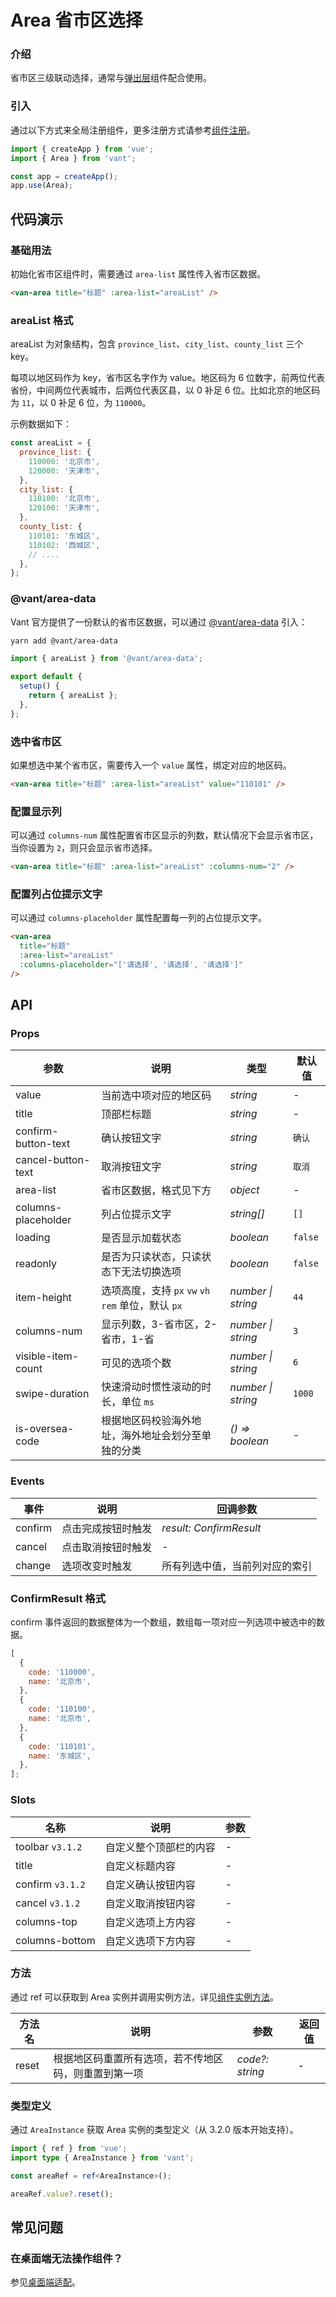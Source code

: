 # Area 省市区选择

### 介绍

省市区三级联动选择，通常与[弹出层](#/zh-CN/popup)组件配合使用。

### 引入

通过以下方式来全局注册组件，更多注册方式请参考[组件注册](#/zh-CN/advanced-usage#zu-jian-zhu-ce)。

```js
import { createApp } from 'vue';
import { Area } from 'vant';

const app = createApp();
app.use(Area);
```

## 代码演示

### 基础用法

初始化省市区组件时，需要通过 `area-list` 属性传入省市区数据。

```html
<van-area title="标题" :area-list="areaList" />
```

### areaList 格式

areaList 为对象结构，包含 `province_list`、`city_list`、`county_list` 三个 key。

每项以地区码作为 key，省市区名字作为 value。地区码为 6 位数字，前两位代表省份，中间两位代表城市，后两位代表区县，以 0 补足 6 位。比如北京的地区码为 `11`，以 0 补足 6 位，为 `110000`。

示例数据如下：

```js
const areaList = {
  province_list: {
    110000: '北京市',
    120000: '天津市',
  },
  city_list: {
    110100: '北京市',
    120100: '天津市',
  },
  county_list: {
    110101: '东城区',
    110102: '西城区',
    // ....
  },
};
```

### @vant/area-data

Vant 官方提供了一份默认的省市区数据，可以通过 [@vant/area-data](https://github.com/youzan/vant/tree/dev/packages/vant-area-data) 引入：

```bash
yarn add @vant/area-data
```

```ts
import { areaList } from '@vant/area-data';

export default {
  setup() {
    return { areaList };
  },
};
```

### 选中省市区

如果想选中某个省市区，需要传入一个 `value` 属性，绑定对应的地区码。

```html
<van-area title="标题" :area-list="areaList" value="110101" />
```

### 配置显示列

可以通过 `columns-num` 属性配置省市区显示的列数，默认情况下会显示省市区，当你设置为 `2`，则只会显示省市选择。

```html
<van-area title="标题" :area-list="areaList" :columns-num="2" />
```

### 配置列占位提示文字

可以通过 `columns-placeholder` 属性配置每一列的占位提示文字。

```html
<van-area
  title="标题"
  :area-list="areaList"
  :columns-placeholder="['请选择', '请选择', '请选择']"
/>
```

## API

### Props

| 参数 | 说明 | 类型 | 默认值 |
| --- | --- | --- | --- |
| value | 当前选中项对应的地区码 | _string_ | - |
| title | 顶部栏标题 | _string_ | - |
| confirm-button-text | 确认按钮文字 | _string_ | `确认` |
| cancel-button-text | 取消按钮文字 | _string_ | `取消` |
| area-list | 省市区数据，格式见下方 | _object_ | - |
| columns-placeholder | 列占位提示文字 | _string[]_ | `[]` |
| loading | 是否显示加载状态 | _boolean_ | `false` |
| readonly | 是否为只读状态，只读状态下无法切换选项 | _boolean_ | `false` |
| item-height | 选项高度，支持 `px` `vw` `vh` `rem` 单位，默认 `px` | _number \| string_ | `44` |
| columns-num | 显示列数，3-省市区，2-省市，1-省 | _number \| string_ | `3` |
| visible-item-count | 可见的选项个数 | _number \| string_ | `6` |
| swipe-duration | 快速滑动时惯性滚动的时长，单位 `ms` | _number \| string_ | `1000` |
| is-oversea-code | 根据地区码校验海外地址，海外地址会划分至单独的分类 | _() => boolean_ | - |

### Events

| 事件    | 说明               | 回调参数                       |
| ------- | ------------------ | ------------------------------ |
| confirm | 点击完成按钮时触发 | _result: ConfirmResult_        |
| cancel  | 点击取消按钮时触发 | -                              |
| change  | 选项改变时触发     | 所有列选中值，当前列对应的索引 |

### ConfirmResult 格式

confirm 事件返回的数据整体为一个数组，数组每一项对应一列选项中被选中的数据。

```js
[
  {
    code: '110000',
    name: '北京市',
  },
  {
    code: '110100',
    name: '北京市',
  },
  {
    code: '110101',
    name: '东城区',
  },
];
```

### Slots

| 名称             | 说明                   | 参数 |
| ---------------- | ---------------------- | ---- |
| toolbar `v3.1.2` | 自定义整个顶部栏的内容 | -    |
| title            | 自定义标题内容         | -    |
| confirm `v3.1.2` | 自定义确认按钮内容     | -    |
| cancel `v3.1.2`  | 自定义取消按钮内容     | -    |
| columns-top      | 自定义选项上方内容     | -    |
| columns-bottom   | 自定义选项下方内容     | -    |

### 方法

通过 ref 可以获取到 Area 实例并调用实例方法，详见[组件实例方法](#/zh-CN/advanced-usage#zu-jian-shi-li-fang-fa)。

| 方法名 | 说明 | 参数 | 返回值 |
| --- | --- | --- | --- |
| reset | 根据地区码重置所有选项，若不传地区码，则重置到第一项 | _code?: string_ | - |

### 类型定义

通过 `AreaInstance` 获取 Area 实例的类型定义（从 3.2.0 版本开始支持）。

```ts
import { ref } from 'vue';
import type { AreaInstance } from 'vant';

const areaRef = ref<AreaInstance>();

areaRef.value?.reset();
```

## 常见问题

### 在桌面端无法操作组件？

参见[桌面端适配](#/zh-CN/advanced-usage#zhuo-mian-duan-gua-pei)。
